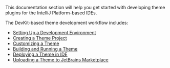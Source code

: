 [//]: # (title: Developing a Theme)

<!-- Copyright 2000-2022 JetBrains s.r.o. and contributors. Use of this source code is governed by the Apache 2.0 license. -->

This documentation section will help you get started with developing theme plugins for the IntelliJ Platform-based IDEs.

The DevKit-based theme development workflow includes:

* [Setting Up a Development Environment](setting_up_environment.md)
* [Creating a Theme Project](creating_plugin_project.md)
* [Customizing a Theme](themes_customize.md)
* [Building and Running a Theme](running_and_debugging_a_plugin.md)
* [Deploying a Theme in IDE](deploying_plugin.md)
* [Uploading a Theme to JetBrains Marketplace](publishing_plugin.md#uploading-a-plugin-to-jetbrains-marketplace)
